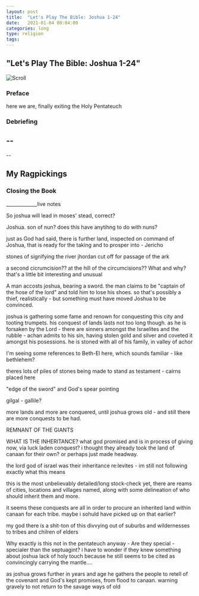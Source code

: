 ```yaml
---
layout: post
title:  "Let's Play The Bible: Joshua 1-24"
date:   2021-01-04 00:04:00
categories: long
type: religion
tags: 
---
```


## "Let's Play The Bible: Joshua 1-24"

![Scroll]()

### Preface

here we are, finally exiting the Holy Pentateuch

### Debriefing

--
--
--

## My Ragpickings

### Closing the Book

_____________live notes

So joshua will lead in moses' stead, correct?

Joshua. son of nun? does this have anytihng to do with nuns?

just as God had said, there is further land, inspected on command of Joshua, that is ready for the taking and to prosper into - Jericho 

stones of signifying the river jhordan cut off for passage of the ark

a second cicrumcision?? at the hill of the circumcisions?? What and why? that's a little bit interesting and unusual

A man accosts joshua, bearing a sword. the man claims to be "captain of the hose of the lord" and told him to lose his shoes. so that's possibly a thief, realistically - but something must have moved Joshua to be convinced.

joshua is gathering some fame and renown for conquesting this city and tooting trumpets. his conquest of lands lasts not too long though. as he is forsaken by the Lord - there are sinners amongst the Israelites and the rubble - achan admits to his sin, having stolen gold and silver and coveted it amongst his posessions. he is stoned with all of his family, in valley of achor

I'm seeing some references to Beth-El here, which sounds familiar - like bethlehem?

theres lots of piles of stones being made to stand as testament - cairns placed here

"edge of the sword" and God's spear pointing

gilgal - gallile?

more lands and more are conquered, until joshua grows old - and still there are more conquests to be had.

REMNANT OF THE GIANTS

WHAT IS THE INHERITANCE? what god promised and is in process of giving now, via luck laden conquest? i thought they already took the land of canaan for their own? or perhaps just made headway.

the lord god of israel was their inheritance re:levites - im still not following exactly what this means

this is the most unbelievably detailed/long stock-check yet, there are reams of cities, locations and villages named, along with some delineation of who should inherit them and more.

it seems these conquests are all in order to procure an inherited land within canaan for each tribe. maybe i sohuld have picked up on that earlier?

my god there is a shit-ton of this divvying out of suburbs and wildernesses to tribes and chilren of elders

Why exactly is this not in the pentateuch anyway - Are they special - specialer than the septuagint? i have to wonder if they knew something about joshua lack of holy touch because he still seems to be cited as convincingly carrying the mantle....

as joshua grows further in years and age he gathers the people to retell of the covenant and God's kept promises, from flood to canaan. warning gravely to not return to the savage ways of old 